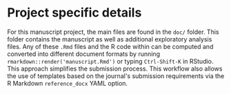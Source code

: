 
# Project specific details

For this manuscript project, the main files are found in the `doc/` folder. This
folder contains the manuscript as well as additional exploratory
analysis files. Any of these `.Rmd` files and the R code within can be computed
and converted into different document formats by running
`rmarkdown::render('manuscript.Rmd')` or typing `Ctrl-Shift-K` in RStudio. This
approach simplifies the submission process. This workflow also allows the use of
templates based on the journal's submission requirements via the R Markdown
`reference_docx` YAML option.
